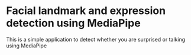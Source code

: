 # Facial landmark and expression detection using MediaPipe
This is a simple application to detect whether you are surprised or talking using MediaPipe
